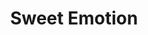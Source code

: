 ---
layout: product
product_id: 1419070013502
id: 1419070013502
title: Sweet Emotion
body_html: >-
  <p>Taken on Mt. Seymour in March of 2017.</p>

  <p>We were on a snowshoe trip for work during this shot and the weather was a complete snowstorm. However, for some odd stroke of luck, the clouds parted just as the sun was setting and caused this unnatural lighting to cast over the mountains. Thank you to Matt C. for naming this print, it took several months for this one to get a name.</p>

  <p> </p>
vendor: Connell McCarthy
product_type: Posters, Prints, & Visual Artwork
created_at: 2018-08-22T19:55:04-04:00
handle: sweet-emotion
updated_at: 2022-03-31T15:43:22-04:00
published_at: 2018-08-22T19:38:24-04:00
template_suffix: ""
status: active
published_scope: global
tags: Batch 01, mountain, mountains, Print, snow, sunset, winter
admin_graphql_api_id: gid://shopify/Product/1419070013502
variants:
  - id: 39577225199678
    product_id: 1419070013502
    title: 8x10” / Full Colour
    price: "35.00"
    sku: CM-PP-B1-14-XXS-FC
    position: 1
    inventory_policy: continue
    compare_at_price: null
    fulfillment_service: manual
    inventory_management: shopify
    option1: 8x10”
    option2: Full Colour
    option3: null
    created_at: 2021-09-01T15:10:13-04:00
    updated_at: 2022-02-07T16:15:06-05:00
    taxable: true
    barcode: ""
    grams: 208
    image_id: 6198878044222
    weight: 0.208
    weight_unit: kg
    inventory_item_id: 41671665844286
    inventory_quantity: 100
    old_inventory_quantity: 100
    requires_shipping: true
    admin_graphql_api_id: gid://shopify/ProductVariant/39577225199678
  - id: 39577225232446
    product_id: 1419070013502
    title: 8x10” / Black & White
    price: "35.00"
    sku: CM-PP-B1-14-XXS-BW
    position: 2
    inventory_policy: continue
    compare_at_price: null
    fulfillment_service: manual
    inventory_management: shopify
    option1: 8x10”
    option2: Black & White
    option3: null
    created_at: 2021-09-01T15:10:13-04:00
    updated_at: 2022-02-07T16:15:11-05:00
    taxable: true
    barcode: ""
    grams: 208
    image_id: 6198877945918
    weight: 0.208
    weight_unit: kg
    inventory_item_id: 41671665877054
    inventory_quantity: 100
    old_inventory_quantity: 100
    requires_shipping: true
    admin_graphql_api_id: gid://shopify/ProductVariant/39577225232446
  - id: 39577225265214
    product_id: 1419070013502
    title: 8.5x11” / Full Colour
    price: "35.00"
    sku: CM-PP-B1-14-XS-FC
    position: 3
    inventory_policy: continue
    compare_at_price: null
    fulfillment_service: manual
    inventory_management: shopify
    option1: 8.5x11”
    option2: Full Colour
    option3: null
    created_at: 2021-09-01T15:10:13-04:00
    updated_at: 2022-02-07T16:15:11-05:00
    taxable: true
    barcode: ""
    grams: 208
    image_id: 6198878044222
    weight: 0.208
    weight_unit: kg
    inventory_item_id: 41671665909822
    inventory_quantity: 100
    old_inventory_quantity: 100
    requires_shipping: true
    admin_graphql_api_id: gid://shopify/ProductVariant/39577225265214
  - id: 39577225297982
    product_id: 1419070013502
    title: 8.5x11” / Black & White
    price: "35.00"
    sku: CM-PP-B1-14-XS-BW
    position: 4
    inventory_policy: continue
    compare_at_price: null
    fulfillment_service: manual
    inventory_management: shopify
    option1: 8.5x11”
    option2: Black & White
    option3: null
    created_at: 2021-09-01T15:10:13-04:00
    updated_at: 2022-02-07T16:15:11-05:00
    taxable: true
    barcode: ""
    grams: 208
    image_id: 6198877945918
    weight: 0.208
    weight_unit: kg
    inventory_item_id: 41671665942590
    inventory_quantity: 100
    old_inventory_quantity: 100
    requires_shipping: true
    admin_graphql_api_id: gid://shopify/ProductVariant/39577225297982
  - id: 39577225330750
    product_id: 1419070013502
    title: 13x19” / Full Colour
    price: "40.00"
    sku: CM-PP-B1-14-S-FC
    position: 5
    inventory_policy: continue
    compare_at_price: null
    fulfillment_service: manual
    inventory_management: shopify
    option1: 13x19”
    option2: Full Colour
    option3: null
    created_at: 2021-09-01T15:10:13-04:00
    updated_at: 2022-02-07T16:15:11-05:00
    taxable: true
    barcode: ""
    grams: 208
    image_id: 6198878044222
    weight: 0.208
    weight_unit: kg
    inventory_item_id: 41671665975358
    inventory_quantity: 100
    old_inventory_quantity: 100
    requires_shipping: true
    admin_graphql_api_id: gid://shopify/ProductVariant/39577225330750
  - id: 39577225363518
    product_id: 1419070013502
    title: 13x19” / Black & White
    price: "40.00"
    sku: CM-PP-B1-14-S-BW
    position: 6
    inventory_policy: continue
    compare_at_price: null
    fulfillment_service: manual
    inventory_management: shopify
    option1: 13x19”
    option2: Black & White
    option3: null
    created_at: 2021-09-01T15:10:13-04:00
    updated_at: 2022-02-07T16:15:12-05:00
    taxable: true
    barcode: ""
    grams: 208
    image_id: 6198877945918
    weight: 0.208
    weight_unit: kg
    inventory_item_id: 41671666008126
    inventory_quantity: 100
    old_inventory_quantity: 100
    requires_shipping: true
    admin_graphql_api_id: gid://shopify/ProductVariant/39577225363518
  - id: 39577225396286
    product_id: 1419070013502
    title: 16x20” / Full Colour
    price: "50.00"
    sku: CM-PP-B1-14-M-FC
    position: 7
    inventory_policy: continue
    compare_at_price: null
    fulfillment_service: manual
    inventory_management: shopify
    option1: 16x20”
    option2: Full Colour
    option3: null
    created_at: 2021-09-01T15:10:13-04:00
    updated_at: 2022-02-07T16:15:11-05:00
    taxable: true
    barcode: ""
    grams: 208
    image_id: 6198878044222
    weight: 0.208
    weight_unit: kg
    inventory_item_id: 41671666040894
    inventory_quantity: 100
    old_inventory_quantity: 100
    requires_shipping: true
    admin_graphql_api_id: gid://shopify/ProductVariant/39577225396286
  - id: 39577225429054
    product_id: 1419070013502
    title: 16x20” / Black & White
    price: "50.00"
    sku: CM-PP-B1-14-M-BW
    position: 8
    inventory_policy: continue
    compare_at_price: null
    fulfillment_service: manual
    inventory_management: shopify
    option1: 16x20”
    option2: Black & White
    option3: null
    created_at: 2021-09-01T15:10:13-04:00
    updated_at: 2022-02-07T16:15:16-05:00
    taxable: true
    barcode: ""
    grams: 208
    image_id: 6198877945918
    weight: 0.208
    weight_unit: kg
    inventory_item_id: 41671666073662
    inventory_quantity: 100
    old_inventory_quantity: 100
    requires_shipping: true
    admin_graphql_api_id: gid://shopify/ProductVariant/39577225429054
  - id: 39577225461822
    product_id: 1419070013502
    title: 20x24” / Full Colour
    price: "60.00"
    sku: CM-PP-B1-14-L-FC
    position: 9
    inventory_policy: continue
    compare_at_price: null
    fulfillment_service: manual
    inventory_management: shopify
    option1: 20x24”
    option2: Full Colour
    option3: null
    created_at: 2021-09-01T15:10:13-04:00
    updated_at: 2022-02-07T16:15:19-05:00
    taxable: true
    barcode: ""
    grams: 208
    image_id: 6198878044222
    weight: 0.208
    weight_unit: kg
    inventory_item_id: 41671666106430
    inventory_quantity: 100
    old_inventory_quantity: 100
    requires_shipping: true
    admin_graphql_api_id: gid://shopify/ProductVariant/39577225461822
  - id: 39577225494590
    product_id: 1419070013502
    title: 20x24” / Black & White
    price: "60.00"
    sku: CM-PP-B1-14-L-BW
    position: 10
    inventory_policy: continue
    compare_at_price: null
    fulfillment_service: manual
    inventory_management: shopify
    option1: 20x24”
    option2: Black & White
    option3: null
    created_at: 2021-09-01T15:10:13-04:00
    updated_at: 2022-02-07T16:15:18-05:00
    taxable: true
    barcode: ""
    grams: 208
    image_id: 6198877945918
    weight: 0.208
    weight_unit: kg
    inventory_item_id: 41671666139198
    inventory_quantity: 100
    old_inventory_quantity: 100
    requires_shipping: true
    admin_graphql_api_id: gid://shopify/ProductVariant/39577225494590
  - id: 39577225527358
    product_id: 1419070013502
    title: 20x30” / Full Colour
    price: "70.00"
    sku: CM-PP-B1-14-XL-FC
    position: 11
    inventory_policy: continue
    compare_at_price: null
    fulfillment_service: manual
    inventory_management: shopify
    option1: 20x30”
    option2: Full Colour
    option3: null
    created_at: 2021-09-01T15:10:13-04:00
    updated_at: 2022-02-07T16:15:16-05:00
    taxable: true
    barcode: ""
    grams: 208
    image_id: 6198878044222
    weight: 0.208
    weight_unit: kg
    inventory_item_id: 41671666171966
    inventory_quantity: 100
    old_inventory_quantity: 100
    requires_shipping: true
    admin_graphql_api_id: gid://shopify/ProductVariant/39577225527358
  - id: 39577225560126
    product_id: 1419070013502
    title: 20x30” / Black & White
    price: "70.00"
    sku: CM-PP-B1-14-XL-BW
    position: 12
    inventory_policy: continue
    compare_at_price: null
    fulfillment_service: manual
    inventory_management: shopify
    option1: 20x30”
    option2: Black & White
    option3: null
    created_at: 2021-09-01T15:10:13-04:00
    updated_at: 2022-02-07T16:15:20-05:00
    taxable: true
    barcode: ""
    grams: 208
    image_id: 6198877945918
    weight: 0.208
    weight_unit: kg
    inventory_item_id: 41671666204734
    inventory_quantity: 100
    old_inventory_quantity: 100
    requires_shipping: true
    admin_graphql_api_id: gid://shopify/ProductVariant/39577225560126
  - id: 39577225592894
    product_id: 1419070013502
    title: 24x36” / Full Colour
    price: "90.00"
    sku: CM-PP-B1-14-XXL-FC
    position: 13
    inventory_policy: continue
    compare_at_price: null
    fulfillment_service: manual
    inventory_management: shopify
    option1: 24x36”
    option2: Full Colour
    option3: null
    created_at: 2021-09-01T15:10:13-04:00
    updated_at: 2022-02-07T16:15:23-05:00
    taxable: true
    barcode: ""
    grams: 208
    image_id: 6198878044222
    weight: 0.208
    weight_unit: kg
    inventory_item_id: 41671666237502
    inventory_quantity: 100
    old_inventory_quantity: 100
    requires_shipping: true
    admin_graphql_api_id: gid://shopify/ProductVariant/39577225592894
  - id: 39577225625662
    product_id: 1419070013502
    title: 24x36” / Black & White
    price: "90.00"
    sku: CM-PP-B1-14-XXL-BW
    position: 14
    inventory_policy: continue
    compare_at_price: null
    fulfillment_service: manual
    inventory_management: shopify
    option1: 24x36”
    option2: Black & White
    option3: null
    created_at: 2021-09-01T15:10:13-04:00
    updated_at: 2022-02-07T16:15:21-05:00
    taxable: true
    barcode: ""
    grams: 208
    image_id: 6198877945918
    weight: 0.208
    weight_unit: kg
    inventory_item_id: 41671666270270
    inventory_quantity: 100
    old_inventory_quantity: 100
    requires_shipping: true
    admin_graphql_api_id: gid://shopify/ProductVariant/39577225625662
  - id: 39577225658430
    product_id: 1419070013502
    title: 30x40” / Full Colour
    price: "100.00"
    sku: CM-PP-B1-14-XXXL-FC
    position: 15
    inventory_policy: continue
    compare_at_price: null
    fulfillment_service: manual
    inventory_management: shopify
    option1: 30x40”
    option2: Full Colour
    option3: null
    created_at: 2021-09-01T15:10:13-04:00
    updated_at: 2022-02-07T16:15:21-05:00
    taxable: true
    barcode: ""
    grams: 208
    image_id: 6198878044222
    weight: 0.208
    weight_unit: kg
    inventory_item_id: 41671666303038
    inventory_quantity: 100
    old_inventory_quantity: 100
    requires_shipping: true
    admin_graphql_api_id: gid://shopify/ProductVariant/39577225658430
  - id: 39577225691198
    product_id: 1419070013502
    title: 30x40” / Black & White
    price: "100.00"
    sku: CM-PP-B1-14-XXXL-BW
    position: 16
    inventory_policy: continue
    compare_at_price: null
    fulfillment_service: manual
    inventory_management: shopify
    option1: 30x40”
    option2: Black & White
    option3: null
    created_at: 2021-09-01T15:10:13-04:00
    updated_at: 2022-02-07T16:15:21-05:00
    taxable: true
    barcode: ""
    grams: 208
    image_id: 6198877945918
    weight: 0.208
    weight_unit: kg
    inventory_item_id: 41671666335806
    inventory_quantity: 100
    old_inventory_quantity: 100
    requires_shipping: true
    admin_graphql_api_id: gid://shopify/ProductVariant/39577225691198
options:
  - id: 1948208922686
    product_id: 1419070013502
    name: Size
    position: 1
    values:
      - 8x10”
      - 8.5x11”
      - 13x19”
      - 16x20”
      - 20x24”
      - 20x30”
      - 24x36”
      - 30x40”
  - id: 8590050197566
    product_id: 1419070013502
    name: Color
    position: 2
    values:
      - Full Colour
      - Black & White
images:
  - id: 6198878044222
    product_id: 1419070013502
    position: 1
    created_at: 2019-03-04T19:56:29-05:00
    updated_at: 2019-10-20T18:44:16-04:00
    alt: null
    width: 1000
    height: 1500
    src: https://cdn.shopify.com/s/files/1/1624/2355/products/CM---Sweet-Emotion-_Product-Mockup-2019.jpg?v=1571611456
    variant_ids:
      - 39577225199678
      - 39577225265214
      - 39577225330750
      - 39577225396286
      - 39577225461822
      - 39577225527358
      - 39577225592894
      - 39577225658430
    admin_graphql_api_id: gid://shopify/ProductImage/6198878044222
  - id: 6198877945918
    product_id: 1419070013502
    position: 2
    created_at: 2019-03-04T19:56:28-05:00
    updated_at: 2019-10-20T18:44:16-04:00
    alt: null
    width: 1000
    height: 1500
    src: https://cdn.shopify.com/s/files/1/1624/2355/products/CM---Sweet-Emotion-_Product-Mockup-2019_-B_W.jpg?v=1571611456
    variant_ids:
      - 39577225232446
      - 39577225297982
      - 39577225363518
      - 39577225429054
      - 39577225494590
      - 39577225560126
      - 39577225625662
      - 39577225691198
    admin_graphql_api_id: gid://shopify/ProductImage/6198877945918
  - id: 28230357385278
    product_id: 1419070013502
    position: 3
    created_at: 2021-05-04T21:01:27-04:00
    updated_at: 2021-05-04T21:01:27-04:00
    alt: null
    width: 2000
    height: 1800
    src: https://cdn.shopify.com/s/files/1/1624/2355/products/PAR_02_0001_f70a042f-1add-447e-bbde-e91b1343a924.png?v=1620176487
    variant_ids: []
    admin_graphql_api_id: gid://shopify/ProductImage/28230357385278
image:
  id: 6198878044222
  product_id: 1419070013502
  position: 1
  created_at: 2019-03-04T19:56:29-05:00
  updated_at: 2019-10-20T18:44:16-04:00
  alt: null
  width: 1000
  height: 1500
  src: https://cdn.shopify.com/s/files/1/1624/2355/products/CM---Sweet-Emotion-_Product-Mockup-2019.jpg?v=1571611456
  variant_ids:
    - 39577225199678
    - 39577225265214
    - 39577225330750
    - 39577225396286
    - 39577225461822
    - 39577225527358
    - 39577225592894
    - 39577225658430
  admin_graphql_api_id: gid://shopify/ProductImage/6198878044222

---